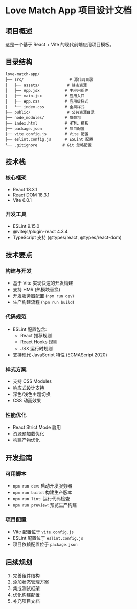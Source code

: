 # Love Match App 项目设计文档

## 项目概述
这是一个基于 React + Vite 的现代前端应用项目模板。

## 目录结构
```
love-match-app/
├── src/                    # 源代码目录
│   ├── assets/            # 静态资源
│   ├── App.jsx           # 主应用组件
│   ├── main.jsx          # 应用入口
│   ├── App.css           # 应用级样式
│   └── index.css         # 全局样式
├── public/                # 公共资源目录
├── node_modules/         # 依赖包
├── index.html            # HTML 模板
├── package.json          # 项目配置
├── vite.config.js        # Vite 配置
├── eslint.config.js      # ESLint 配置
└── .gitignore           # Git 忽略配置
```

## 技术栈

### 核心框架
- React 18.3.1
- React DOM 18.3.1
- Vite 6.0.1

### 开发工具
- ESLint 9.15.0
- @vitejs/plugin-react 4.3.4
- TypeScript 支持 (@types/react, @types/react-dom)

## 技术要点

### 构建与开发
- 基于 Vite 实现快速的开发构建
- 支持 HMR (热模块替换)
- 开发服务器配置 (`npm run dev`)
- 生产构建流程 (`npm run build`)

### 代码规范
- ESLint 配置包含:
  - React 推荐规则
  - React Hooks 规则
  - JSX 运行时规则
- 支持现代 JavaScript 特性 (ECMAScript 2020)

### 样式方案
- 支持 CSS Modules
- 响应式设计支持
- 深色/浅色主题切换
- CSS 动画效果

### 性能优化
- React Strict Mode 启用
- 资源预加载优化
- 构建产物优化

## 开发指南

### 可用脚本
- `npm run dev`: 启动开发服务器
- `npm run build`: 构建生产版本
- `npm run lint`: 运行代码检查
- `npm run preview`: 预览生产构建

### 项目配置
- Vite 配置位于 `vite.config.js`
- ESLint 配置位于 `eslint.config.js`
- 项目依赖配置位于 `package.json`

## 后续规划
1. 完善组件结构
2. 添加状态管理方案
3. 集成测试框架
4. 优化构建配置
5. 补充项目文档 